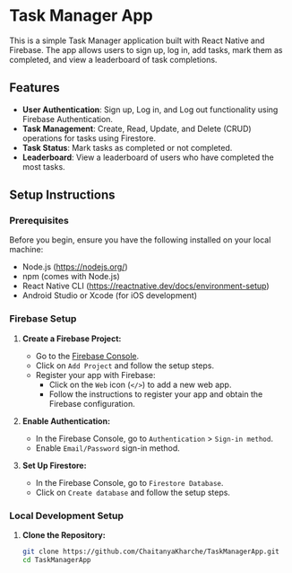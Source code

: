 # Task Manager App

This is a simple Task Manager application built with React Native and Firebase. The app allows users to sign up, log in, add tasks, mark them as completed, and view a leaderboard of task completions.

## Features

- **User Authentication**: Sign up, Log in, and Log out functionality using Firebase Authentication.
- **Task Management**: Create, Read, Update, and Delete (CRUD) operations for tasks using Firestore.
- **Task Status**: Mark tasks as completed or not completed.
- **Leaderboard**: View a leaderboard of users who have completed the most tasks.

## Setup Instructions

### Prerequisites

Before you begin, ensure you have the following installed on your local machine:

- Node.js (https://nodejs.org/)
- npm (comes with Node.js)
- React Native CLI (https://reactnative.dev/docs/environment-setup)
- Android Studio or Xcode (for iOS development)

### Firebase Setup

1. **Create a Firebase Project:**
   - Go to the [Firebase Console](https://console.firebase.google.com/).
   - Click on `Add Project` and follow the setup steps.
   - Register your app with Firebase:
     - Click on the `Web` icon (`</>`) to add a new web app.
     - Follow the instructions to register your app and obtain the Firebase configuration.

2. **Enable Authentication:**
   - In the Firebase Console, go to `Authentication` > `Sign-in method`.
   - Enable `Email/Password` sign-in method.

3. **Set Up Firestore:**
   - In the Firebase Console, go to `Firestore Database`.
   - Click on `Create database` and follow the setup steps.

### Local Development Setup

1. **Clone the Repository:**
   ```bash
   git clone https://github.com/ChaitanyaKharche/TaskManagerApp.git
   cd TaskManagerApp
